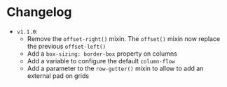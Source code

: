 Changelog
=======

 * `v1.1.0`:
     * Remove the `offset-right()` mixin. The `offset()` mixin now replace the previous `offset-left()`
     * Add a `box-sizing: border-box` property on columns 
     * Add a variable to configure the default `column-flow`
     * Add a parameter to the `row-gutter()` mixin to allow to add an external pad on grids